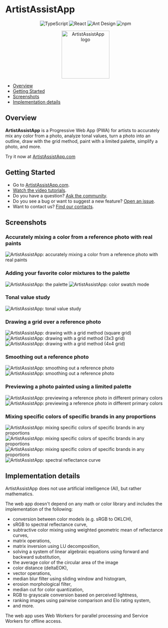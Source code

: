 # ArtistAssistApp

<p align="center">
  <img src="https://img.shields.io/badge/TypeScript-007ACC?style=for-the-badge&logo=typescript&logoColor=white" alt="TypeScript" />
  <img src="https://img.shields.io/badge/React-087ea4?style=for-the-badge&logo=react&logoColor=white" alt="React" />
  <img src="https://img.shields.io/badge/Ant_Design-1677FF?style=for-the-badge&logo=antdesign&logoColor=white" alt="Ant Design" />
  <img src="https://img.shields.io/badge/npm-F2F4F9?style=for-the-badge&logo=npm&logoColor=CC3534" alt="npm" />
</p>

<p align="center">
  <img src="https://github.com/eugene-khyst/artistassistapp/assets/1311126/de2c1ee3-fba2-4d94-b25a-dea7180fdb2a" width="150" alt="ArtistAssistApp logo" />
</p>

- [Overview](#1)
- [Getting Started](#2)
- [Screenshots](#3)
- [Implementation details](#4)

## <a id="1"></a>Overview

**ArtistAssistApp** is a Progressive Web App (PWA) for artists to accurately mix any color from a
photo, analyze tonal values, turn a photo into an outline, draw with the grid method, paint with a
limited palette, simplify a photo, and more.

Try it now at [ArtistAssistApp.com](https://artistassistapp.com)

## <a id="2"></a>Getting Started

- Go to [ArtistAssistApp.com](https://artistassistapp.com/).
- [Watch the video tutorials](https://artistassistapp.com/tutorials/).
- Do you have a question?
  [Ask the community](https://github.com/eugene-khyst/artistassistapp/discussions).
- Do you see a bug or want to suggest a new feature?
  [Open an issue](https://github.com/eugene-khyst/artistassistapp/issues).
- Want to contact us? [Find our contacts](https://artistassistapp.com/contact/).

## <a id="3"></a>Screenshots

### Accurately mixing a color from a reference photo with real paints

![ArtistAssistApp: accurately mixing a color from a reference photo with real paints](https://github.com/eugene-khyst/artistassistapp/assets/1311126/5feaf4c1-f583-4217-9262-566e46f8916b)

### Adding your favorite color mixtures to the palette

![ArtistAssistApp: the palette](https://github.com/eugene-khyst/artistassistapp/assets/1311126/7220638b-335b-4929-ae79-191a41b1ad3f)
![ArtistAssistApp: color swatch mode](https://github.com/eugene-khyst/artistassistapp/assets/1311126/ce753078-f9f3-4428-b4f8-32e30d601e45)

### Tonal value study

![ArtistAssistApp: tonal value study](https://github.com/eugene-khyst/artistassistapp/assets/1311126/840356af-9d82-4644-bf91-dbd496ea3dde)

### Drawing a grid over a reference photo

![ArtistAssistApp: drawing with a grid method (square grid)](https://github.com/eugene-khyst/artistassistapp/assets/1311126/df7e1bcd-99e4-4b71-8cfb-4a3ba4d89654)
![ArtistAssistApp: drawing with a grid method (3x3 grid)](https://github.com/eugene-khyst/artistassistapp/assets/1311126/86db88d1-b4d6-4b87-a3f6-a51da4b351ff)
![ArtistAssistApp: drawing with a grid method (4x4 grid)](https://github.com/eugene-khyst/artistassistapp/assets/1311126/adcdb979-da8d-49fc-a9ac-198e45b26990)

### Smoothing out a reference photo

![ArtistAssistApp: smoothing out a reference photo](https://github.com/eugene-khyst/artistassistapp/assets/1311126/f48a52cc-5cca-4d8f-a3b5-26bc6c2eaaec)
![ArtistAssistApp: smoothing out a reference photo](https://github.com/eugene-khyst/artistassistapp/assets/1311126/38a42cfb-f01e-4a3e-93e2-ff0daae8c6fe)

### Previewing a photo painted using a limited palette

![ArtistAssistApp: previewing a reference photo in different primary colors](https://github.com/eugene-khyst/artistassistapp/assets/1311126/5e42e6e5-a1e9-4492-9dc4-27a358ee93d1)
![ArtistAssistApp: previewing a reference photo in different primary colors](https://github.com/eugene-khyst/artistassistapp/assets/1311126/02b9a99b-4a50-4f9f-9d51-a8100758b3ea)

### Mixing specific colors of specific brands in any proportions

![ArtistAssistApp: mixing specific colors of specific brands in any proportions](https://github.com/eugene-khyst/artistassistapp/assets/1311126/9f986b5d-c791-4e25-804e-3c4e831c4deb)
![ArtistAssistApp: mixing specific colors of specific brands in any proportions](https://github.com/eugene-khyst/artistassistapp/assets/1311126/06403c20-d0b5-4261-9c1f-95eab381124b)
![ArtistAssistApp: mixing specific colors of specific brands in any proportions](https://github.com/eugene-khyst/artistassistapp/assets/1311126/44d9a9d1-51a2-494a-befd-c34ea51997da)
![ArtistAssistApp: spectral reflectance curve](https://github.com/eugene-khyst/artistassistapp/assets/1311126/95b70f71-59aa-4604-8b27-a9d34e24d7f6)

## <a id="4"></a>Implementation details

ArtistAssistApp does not use artificial intelligence (AI), but rather mathematics.

The web app doesn't depend on any math or color library and includes the implementation of the
following:

- conversion between color models (e.g. sRGB to OKLCH),
- sRGB to spectral reflectance curve,
- subtractive color mixing using weighted geometric mean of reflectance curves,
- matrix operations,
- matrix inversion using LU decomposition,
- solving a system of linear algebraic equations using forward and backward substitution,
- the average color of the circular area of the image
- color distance (deltaEOK),
- vector operations,
- median blur filter using sliding window and histogram,
- erosion morphological filter,
- median cut for color quantization,
- RGB to grayscale conversion based on perceived lightness,
- ranking images using pairwise comparison and Elo rating system,
- and more.

The web app uses Web Workers for parallel processing and Service Workers for offline access.
